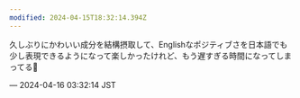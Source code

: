 ```yaml
---
modified: 2024-04-15T18:32:14.394Z
---
```


<p>久しぶりにかわいい成分を結構摂取して、Englishなポジティブさを日本語でも少し表現できるようになって楽しかったけれど、もう遅すぎる時間になってしまってる🥲</p>

&mdash; 2024-04-16 03:32:14 JST

<!-- Original URL: https://mastodon.social/@sakuramochi0/112276664116342880-->
